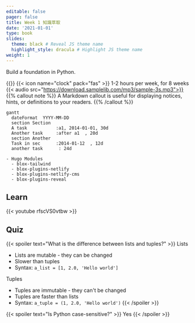 ```yaml
---
editable: false
pager: false
title: Week 1 知識萃取
date: '2021-01-01'
type: book
slides:
  theme: black # Reveal JS theme name
  highlight_style: dracula # Highlight JS theme name
weight: 1
---
```


Build a foundation in Python.

<!--more-->
{{<toc>}}
{{< icon name="clock" pack="fas" >}} 1-2 hours per week, for 8 weeks
{{< audio src="https://download.samplelib.com/mp3/sample-3s.mp3">}}
{{% callout note %}}
A Markdown callout is useful for displaying notices, hints, or definitions to your readers.
{{% /callout %}}
```mermaid
gantt
  dateFormat  YYYY-MM-DD
  section Section
  A task           :a1, 2014-01-01, 30d
  Another task     :after a1  , 20d
  section Another
  Task in sec      :2014-01-12  , 12d
  another task      : 24d
```

```markmap {height="200px"}
- Hugo Modules
  - blox-tailwind
  - blox-plugins-netlify
  - blox-plugins-netlify-cms
  - blox-plugins-reveal
```
## Learn

{{< youtube rfscVS0vtbw >}}

## Quiz

{{< spoiler text="What is the difference between lists and tuples?" >}}
Lists

- Lists are mutable - they can be changed
- Slower than tuples
- Syntax: `a_list = [1, 2.0, 'Hello world']`

Tuples

- Tuples are immutable - they can't be changed
- Tuples are faster than lists
- Syntax: `a_tuple = (1, 2.0, 'Hello world')`
  {{< /spoiler >}}

{{< spoiler text="Is Python case-sensitive?" >}}
Yes
{{< /spoiler >}}


